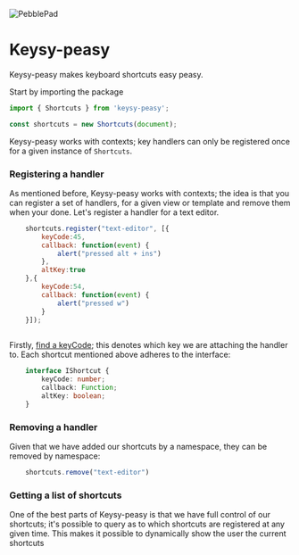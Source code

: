 ![PebblePad](https://www.pebblepad.co.uk/images/logo/logo.png)
# Keysy-peasy
Keysy-peasy makes keyboard shortcuts easy peasy.


Start by importing the package
```JavaScript
import { Shortcuts } from 'keysy-peasy';

const shortcuts = new Shortcuts(document);
```

Keysy-peasy works with contexts; key handlers can only be registered once for a given instance of `Shortcuts`.

### Registering a handler
As mentioned before, Keysy-peasy works with contexts; the idea is that you can register a set of handlers, for a given view or template and remove them when your done. Let's register a handler for a text editor.

```JavaScript
    shortcuts.register("text-editor", [{
        keyCode:45,
        callback: function(event) {
            alert("pressed alt + ins")
        },
        altKey:true
    },{
        keyCode:54,
        callback: function(event) {
            alert("pressed w")
        }
    }]);
    
```

Firstly, [find a keyCode](http://keycode.info/); this denotes which key we are attaching the handler to. Each shortcut mentioned above adheres to the interface:
```Typescript
    interface IShortcut {
        keyCode: number;
        callback: Function;
        altKey: boolean;
    }
```
### Removing a handler
Given that we have added our shortcuts by a namespace, they can be removed by namespace:
```JavaScript
    shortcuts.remove("text-editor")
```
### Getting a list of shortcuts
One of the best parts of Keysy-peasy is that we have full control of our shortcuts; it's possible to query as to which shortcuts are registered at any given time. This makes it possible to dynamically show the user the current shortcuts
